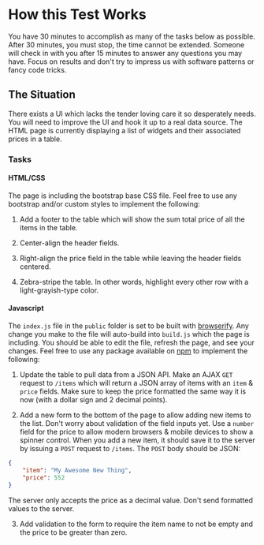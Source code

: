 # How this Test Works

You have 30 minutes to accomplish as many of the tasks below as possible. After 30 minutes, you must stop, the time cannot be extended. Someone will check in with you after 15 minutes to answer any questions you may have. Focus on results and don't try to impress us with software patterns or fancy code tricks.

## The Situation

There exists a UI which lacks the tender loving care it so desperately needs. You will need to improve the UI and hook it up to a real data source. The HTML page is currently displaying a list of widgets and their associated prices in a table.

### Tasks

#### HTML/CSS

The page is including the bootstrap base CSS file. Feel free to use any bootstrap and/or custom styles to implement the following:

1. Add a footer to the table which will show the sum total price of all the items in the table.

2. Center-align the header fields.

3. Right-align the price field in the table while leaving the header fields centered.

4. Zebra-stripe the table. In other words, highlight every other row with a light-grayish-type color.

#### Javascript

The `index.js` file in the `public` folder is set to be built with [browserify](http://browserify.org/). Any change you make to the file will auto-build into `build.js` which the page is including. You should be able to edit the file, refresh the page, and see your changes. Feel free to use any package available on [npm](https://www.npmjs.com/) to implement the following:

1. Update the table to pull data from a JSON API. Make an AJAX `GET` request to `/items` which will return a JSON array of items with an `item` & `price` fields. Make sure to keep the price formatted the same way it is now (with a dollar sign and 2 decimal points).

2. Add a new form to the bottom of the page to allow adding new items to the list. Don't worry about validation of the field inputs yet. Use a `number` field for the price to allow modern browsers & mobile devices to show a spinner control. When you add a new item, it should save it to the server by issuing a `POST`  request to `/items`. The `POST` body should be JSON:

```json
{
	"item": "My Awesome New Thing",
	"price": 552
}
```

The server only accepts the price as a decimal value. Don't send formatted values to the server.

3. Add validation to the form to require the item name to not be empty and the price to be greater than zero.
